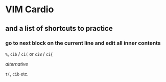 # VIM Cardio
## and a list of shortcuts to practice

### go to next block on the current line and edit all inner contents
`%`, `cib` / `ci(` or `ciB` / `ci{`

*alternative*

`t(`, `cib` etc.
